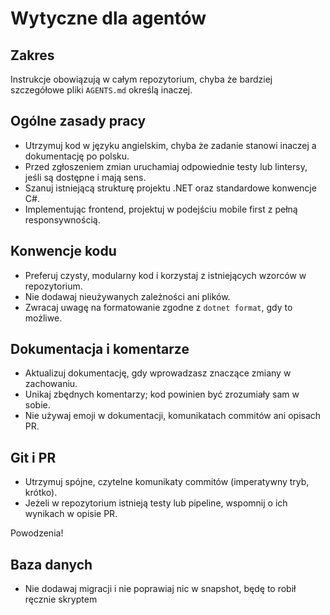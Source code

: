 # Wytyczne dla agentów

## Zakres
Instrukcje obowiązują w całym repozytorium, chyba że bardziej szczegółowe pliki `AGENTS.md` określą inaczej.

## Ogólne zasady pracy
- Utrzymuj kod w języku angielskim, chyba że zadanie stanowi inaczej a dokumentację po polsku.
- Przed zgłoszeniem zmian uruchamiaj odpowiednie testy lub lintersy, jeśli są dostępne i mają sens.
- Szanuj istniejącą strukturę projektu .NET oraz standardowe konwencje C#.
- Implementując frontend, projektuj w podejściu mobile first z pełną responsywnością.

## Konwencje kodu
- Preferuj czysty, modularny kod i korzystaj z istniejących wzorców w repozytorium.
- Nie dodawaj nieużywanych zależności ani plików.
- Zwracaj uwagę na formatowanie zgodne z `dotnet format`, gdy to możliwe.

## Dokumentacja i komentarze
- Aktualizuj dokumentację, gdy wprowadzasz znaczące zmiany w zachowaniu.
- Unikaj zbędnych komentarzy; kod powinien być zrozumiały sam w sobie.
- Nie używaj emoji w dokumentacji, komunikatach commitów ani opisach PR.

## Git i PR
- Utrzymuj spójne, czytelne komunikaty commitów (imperatywny tryb, krótko).
- Jeżeli w repozytorium istnieją testy lub pipeline, wspomnij o ich wynikach w opisie PR.

Powodzenia!

## Baza danych
- Nie dodawaj migracji i nie poprawiaj nic w snapshot, będę to robił ręcznie skryptem